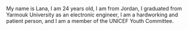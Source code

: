 My name is Lana, I am 24 years old, I am from Jordan, I graduated from Yarmouk University as an electronic engineer,
I am a hardworking and patient person, and I am a member of the UNICEF Youth Committee.
